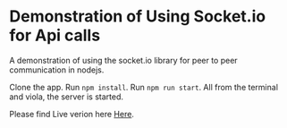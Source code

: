 # Demonstration of Using Socket.io for Api calls
A demonstration of using the socket.io library for peer to peer communication in nodejs.

Clone the app. Run `npm install`. Run `npm run start`. All from the terminal and viola, the server is started.

Please find Live verion here [Here](https://ez-chat-online.herokuapp.com/).